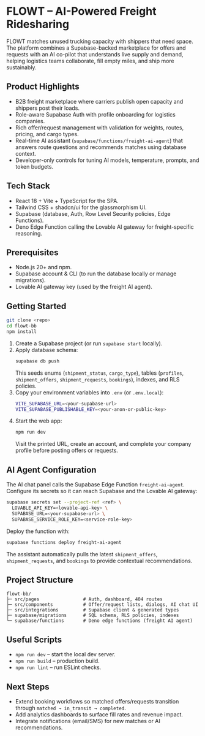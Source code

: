 # FLOWT – AI-Powered Freight Ridesharing

FLOWT matches unused trucking capacity with shippers that need space. The platform combines a Supabase-backed marketplace for offers and requests with an AI co-pilot that understands live supply and demand, helping logistics teams collaborate, fill empty miles, and ship more sustainably.

## Product Highlights
- B2B freight marketplace where carriers publish open capacity and shippers post their loads.
- Role-aware Supabase Auth with profile onboarding for logistics companies.
- Rich offer/request management with validation for weights, routes, pricing, and cargo types.
- Real-time AI assistant (`supabase/functions/freight-ai-agent`) that answers route questions and recommends matches using database context.
- Developer-only controls for tuning AI models, temperature, prompts, and token budgets.

## Tech Stack
- React 18 + Vite + TypeScript for the SPA.
- Tailwind CSS + shadcn/ui for the glassmorphism UI.
- Supabase (database, Auth, Row Level Security policies, Edge Functions).
- Deno Edge Function calling the Lovable AI gateway for freight-specific reasoning.

## Prerequisites
- Node.js 20+ and npm.
- Supabase account & CLI (to run the database locally or manage migrations).
- Lovable AI gateway key (used by the freight AI agent).

## Getting Started
```bash
git clone <repo>
cd flowt-bb
npm install
```

1. Create a Supabase project (or run `supabase start` locally).
2. Apply database schema:
   ```bash
   supabase db push
   ```
   This seeds enums (`shipment_status`, `cargo_type`), tables (`profiles`, `shipment_offers`, `shipment_requests`, `bookings`), indexes, and RLS policies.
3. Copy your environment variables into `.env` (or `.env.local`):
   ```bash
   VITE_SUPABASE_URL=<your-supabase-url>
   VITE_SUPABASE_PUBLISHABLE_KEY=<your-anon-or-public-key>
   ```
4. Start the web app:
   ```bash
   npm run dev
   ```
   Visit the printed URL, create an account, and complete your company profile before posting offers or requests.

## AI Agent Configuration
The AI chat panel calls the Supabase Edge Function `freight-ai-agent`. Configure its secrets so it can reach Supabase and the Lovable AI gateway:

```bash
supabase secrets set --project-ref <ref> \
  LOVABLE_API_KEY=<lovable-api-key> \
  SUPABASE_URL=<your-supabase-url> \
  SUPABASE_SERVICE_ROLE_KEY=<service-role-key>
```

Deploy the function with:
```bash
supabase functions deploy freight-ai-agent
```

The assistant automatically pulls the latest `shipment_offers`, `shipment_requests`, and `bookings` to provide contextual recommendations.

## Project Structure
```
flowt-bb/
├─ src/pages                # Auth, dashboard, 404 routes
├─ src/components           # Offer/request lists, dialogs, AI chat UI
├─ src/integrations         # Supabase client & generated types
├─ supabase/migrations      # SQL schema, RLS policies, indexes
└─ supabase/functions       # Deno edge functions (freight AI agent)
```

## Useful Scripts
- `npm run dev` – start the local dev server.
- `npm run build` – production build.
- `npm run lint` – run ESLint checks.

## Next Steps
- Extend booking workflows so matched offers/requests transition through `matched → in_transit → completed`.
- Add analytics dashboards to surface fill rates and revenue impact.
- Integrate notifications (email/SMS) for new matches or AI recommendations.
